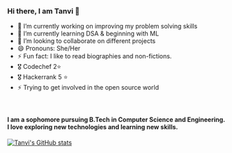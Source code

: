 


### Hi there, I am Tanvi 👋


- 🔭 I’m currently working on improving my problem solving skills
- 🌱 I’m currently learning DSA & beginning with ML
- 👯 I’m looking to collaborate on different projects
- 😄 Pronouns: She/Her
- ⚡ Fun fact: I like to read biographies and non-fictions.
- 🎖  Codechef 2⭐
- 🎖  Hackerrank  5 ⭐
- ⚡ Trying to get involved in the open source world
<br />

#### I am a sophomore pursuing B.Tech in Computer Science and Engineering. I love exploring new technologies and learning new skills.



[![Tanvi's GitHub stats](https://github-readme-stats.vercel.app/api?username=tanvi355)](https://github.com/tanvi355/github-readme-stats)

